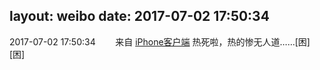layout: weibo
date: 2017-07-02 17:50:34
---
2017-07-02 17:50:34  &nbsp;&nbsp;&nbsp;&nbsp;&nbsp;&nbsp; 来自 <a href="http://app.weibo.com/t/feed/9ksdit" rel="nofollow">iPhone客户端</a>
热死啦，热的惨无人道……[困][困] ​​​
